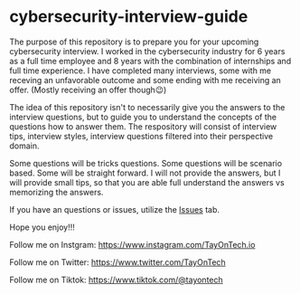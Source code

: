# cybersecurity-interview-guide
The purpose of this repository is to prepare you for your upcoming cybersecurity interview. I worked in the cybersecurity industry for 6 years as a full time employee and 8 years with the combination of internships and full time experience. I have completed many interviews, some with me receving an unfavorable outcome and some ending with me receiving an offer. (Mostly receiving an offer though😉)

The idea of this repository isn't to necessarily give you the answers to the interview questions, but to guide you to understand the concepts of the questions how to answer them. The respository will consist of interview tips, interview styles, interview questions filtered into their perspective domain.

Some questions will be tricks questions. Some questions will be scenario based. Some will be straight forward. I will not provide the answers, but I will provide small tips, so that you are able full understand the answers vs memorizing the answers.

If you have an questions or issues, utilize the [Issues](https://github.com/tayontech/cybersecurity-interview-guide/issues) tab.

Hope you enjoy!!!

Follow me on Instgram: https://www.instagram.com/TayOnTech.io

Follow me on Twitter: https://www.twitter.com/TayOnTech

Follow me on Tiktok: https://www.tiktok.com/@tayontech
